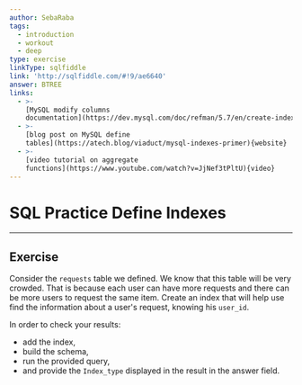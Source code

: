 ```yaml
---
author: SebaRaba
tags:
  - introduction
  - workout
  - deep
type: exercise
linkType: sqlfiddle
link: 'http://sqlfiddle.com/#!9/ae6640'
answer: BTREE
links:
  - >-
    [MySQL modify columns
    documentation](https://dev.mysql.com/doc/refman/5.7/en/create-index.html){documentation}
  - >-
    [blog post on MySQL define
    tables](https://atech.blog/viaduct/mysql-indexes-primer){website}
  - >-
    [video tutorial on aggregate
    functions](https://www.youtube.com/watch?v=JjNef3tPltU){video}
---
```


# SQL Practice Define Indexes


---

## Exercise

Consider the `requests` table we defined. We know that this table will be very crowded. That is because each user can have more requests and there can be more users to request the same item. Create an index that will help use find the information about a user's request, knowing his `user_id`.

In order to check your results:

* add the index,
* build the schema,
* run the provided query,
* and provide the `Index_type` displayed in the result in the answer field.
